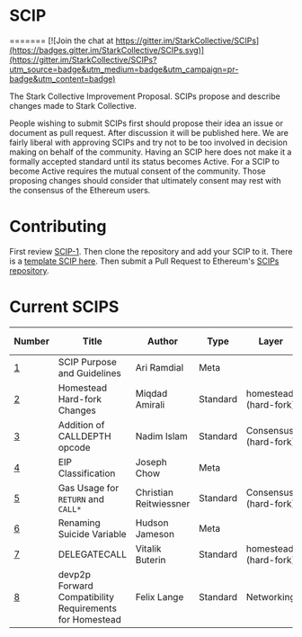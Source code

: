 # SCIP
=======
[![Join the chat at https://gitter.im/StarkCollective/SCIPs](https://badges.gitter.im/StarkCollective/SCIPs.svg)](https://gitter.im/StarkCollective/SCIPs?utm_source=badge&utm_medium=badge&utm_campaign=pr-badge&utm_content=badge)

The Stark Collective Improvement Proposal. SCIPs propose and describe changes made to Stark Collective.

People wishing to submit SCIPs first should propose their idea an issue or document as pull request. After discussion it will be published here. We are fairly liberal with approving SCIPs and try not to be too involved in decision making on behalf of the community. Having an SCIP here does not make it a formally accepted standard until its status becomes Active. For a SCIP to become Active requires the mutual consent of the community. Those proposing changes should consider that ultimately consent may rest with the consensus of the Ethereum users.

# Contributing
First review [SCIP-1](SCIPS/scip-1.mediawiki). Then clone the repository and add your SCIP to it. There is a [template SCIP here](scip-X.mediawiki). Then submit a Pull Request to Ethereum's [SCIPs repository](https://github.com/StarkCollective/SCIPs).

# Current SCIPS
| Number        |Title         | Author | Type  | Layer        | Status / Discussion |
| ------------- | ------------ | ------ | ----- | -------------| ------------------- |
| [1](scip-1.mediawiki)    | SCIP Purpose and Guidelines | Ari Ramdial | Meta | | Active |
| [2](scip-2.mediawiki)    | Homestead Hard-fork Changes | Miqdad Amirali| Standard | homestead (hard-fork) | Accepted |
| [3](scip-3.mediawiki)    | Addition of CALLDEPTH opcode | Nadim Islam | Standard | Consensus (hard-fork) | [Draft](https://github.com/ethereum/EIPs/issues/25) |
| [4](scip-4.mediawiki)    | EIP Classification | Joseph Chow | Meta | | Draft |
| [5](scip-5.mediawiki)    | Gas Usage for `RETURN` and `CALL*` | Christian Reitwiessner | Standard | Consensus (hard-fork) | [Draft](https://github.com/ethereum/EIPs/issues/8) |
| [6](scip-6.mediawiki)    | Renaming Suicide Variable | Hudson Jameson | Meta |  | [Draft](https://github.com/ethereum/EIPs/pull/42) |
| [7](scip-7.mediawiki)    | DELEGATECALL | Vitalik Buterin | Standard | homestead (hard-fork) | [Accepted](https://github.com/ethereum/EIPs/issues/23) |
| [8](scip-8.mediawiki)    | devp2p Forward Compatibility Requirements for Homestead | Felix Lange | Standard | Networking | [Accepted](https://github.com/ethereum/EIPs/pull/49) |
